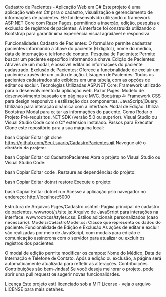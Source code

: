 Cadastro de Pacientes - Aplicação Web em C#
Este projeto é uma aplicação web em C# para o cadastro, visualização e gerenciamento de informações de pacientes. Ele foi desenvolvido utilizando o framework ASP.NET Core com Razor Pages, permitindo a inserção, edição, pesquisa e exclusão de registros de pacientes. A interface foi construída utilizando o Bootstrap para garantir uma experiência visual agradável e responsiva.

Funcionalidades
Cadastro de Pacientes: O formulário permite cadastrar pacientes informando a chave do paciente (6 dígitos), nome do médico, data de internação e telefone de contato.
Pesquisa de Pacientes: Permite buscar um paciente específico informando a chave.
Edição de Pacientes: Através de um modal, é possível editar as informações do paciente cadastrado.
Exclusão de Pacientes: Oferece a funcionalidade de excluir um paciente através de um botão de ação.
Listagem de Pacientes: Todos os pacientes cadastrados são exibidos em uma tabela, com as opções de editar ou excluir.
Tecnologias Utilizadas
ASP.NET Core: Framework utilizado para o desenvolvimento da aplicação web.
Razor Pages: Modelo de desenvolvimento baseado em páginas e MVC.
Bootstrap 4: Framework CSS para design responsivo e estilização dos componentes.
JavaScript/jQuery: Utilizado para interação dinâmica com a interface.
Modal de Edição: Utiliza Bootstrap Modal para editar as informações do paciente.
Como Rodar o Projeto
Pré-requisitos
.NET SDK (versão 5.0 ou superior).
Visual Studio ou Visual Studio Code com o C# extension instalado.
Passos para Executar
Clone este repositório para a sua máquina local:

bash
Copiar
Editar
git clone https://github.com/SeuUsuario/CadastroPacientes.git
Navegue até o diretório do projeto:

bash
Copiar
Editar
cd CadastroPacientes
Abra o projeto no Visual Studio ou Visual Studio Code:

bash
Copiar
Editar
code .
Restaure as dependências do projeto:

bash
Copiar
Editar
dotnet restore
Execute o projeto:

bash
Copiar
Editar
dotnet run
Acesse a aplicação pelo navegador no endereço: http://localhost:5000

Estrutura de Arquivos
Pages/Cadastro.cshtml: Página principal de cadastro de pacientes.
wwwroot/js/site.js: Arquivo de JavaScript para interações na interface.
wwwroot/css/styles.css: Estilos adicionais personalizados (caso necessário).
Models/CadastroModel.cs: Classe que representa os dados do paciente.
Funcionalidade de Edição e Exclusão
As ações de editar e excluir são realizadas por meio de JavaScript, com modais para edição e comunicação assíncrona com o servidor para atualizar ou excluir os registros dos pacientes.

O modal de edição permite modificar os campos: Nome do Médico, Data de Internação e Telefone de Contato.
Após a edição ou exclusão, a página será automaticamente atualizada para refletir as alterações.
Contribuições
Contribuições são bem-vindas! Se você deseja melhorar o projeto, pode abrir uma pull request ou sugerir novas funcionalidades.

Licença
Este projeto está licenciado sob a MIT License - veja o arquivo LICENSE para mais detalhes.


